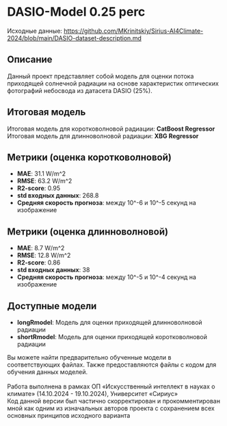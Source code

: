 # DASIO-Model 0.25 perc
Исходные данные: https://github.com/MKrinitskiy/Sirius-AI4Climate-2024/blob/main/DASIO-dataset-description.md

## Описание
Данный проект представляет собой модель для оценки потока приходящей солнечной радиации на основе характеристик оптических фотографий небосвода из датасета DASIO (25%).

## Итоговая модель
Итоговая модель для коротковолновой радиации: **CatBoost Regressor**<br>
Итоговая модель для длинноволновой радиации: **XBG Regressor**
## Метрики (оценка коротковолновой)
- **MAE**: 31.1 W/m^2
- **RMSE**: 63.2 W/m^2
- **R2-score**: 0.95
- **std входных данных**: 268.8
- **Средняя скорость прогноза**: между 10^-6 и 10^-5 секунд на изображение

## Метрики (оценка длинноволновой)
- **MAE**: 8.7 W/m^2
- **RMSE**: 12.8 W/m^2
- **R2-score**: 0.86
- **std входных данных**: 38
- **Средняя скорость прогноза**: между 10^-5 и 10^-4 секунд на изображение

## Доступные модели
- **longRmodel**: Модель для оценки приходящей длинноволновой радиации
- **shortRmodel**: Модель для оценки приходящей коротковолновой радиации

Вы можете найти предварительно обученные модели в соответствующих файлах. Также предоставляются файлы с кодом для обучения данных моделей.
<br><br>Работа выполнена в рамках ОП «Искусственный интеллект в науках о климате» (14.10.2024 - 19.10.2024), Университет «Сириус»
<br>Код данной версии был частично скорректирован и прокомментирован мной как одним из изначальных авторов проекта с сохранением всех основных принципов исходного варианта
